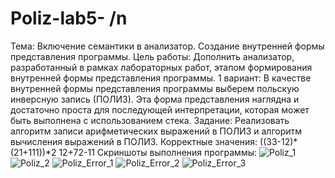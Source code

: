 # Poliz-lab5- /n
Тема: Включение семантики в анализатор. Создание внутренней формы представления программы.
Цель работы: Дополнить анализатор, разработанный в рамках лабораторных работ, этапом формирования внутренней формы представления программы.
1 вариант: В качестве внутренней формы представления программы выберем польскую инверсную запись (ПОЛИЗ). Эта форма представления наглядна и достаточно проста для последующей интерпретации, которая может быть выполнена с использованием стека.
Задание: Реализовать алгоритм записи арифметических выражений в ПОЛИЗ и алгоритм вычисления выражений в ПОЛИЗ.
Корректные значения: 
((33-12)*(21+111))*2
12+72-11
Скриншоты выполнения программы: 
![Poliz_1](https://github.com/Grayvendor/Poliz-lab5-/assets/160223599/1c185ac2-75e1-445a-8bd4-610163219ef0)
![Poliz_2](https://github.com/Grayvendor/Poliz-lab5-/assets/160223599/a97561d9-3209-482d-be1d-8ef1d33a678b)
![Poliz_Error_1](https://github.com/Grayvendor/Poliz-lab5-/assets/160223599/3f492fb7-c967-4b71-8f5d-12d9a2a879fc)
![Poliz_Error_2](https://github.com/Grayvendor/Poliz-lab5-/assets/160223599/575f3052-ce48-4abf-b71e-97ae5eff4ec2)
![Poliz_Error_3](https://github.com/Grayvendor/Poliz-lab5-/assets/160223599/140cfd5c-32e8-49c3-94f1-5acc9ce3b0a5)

